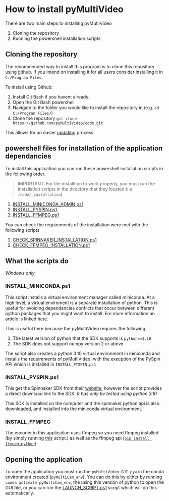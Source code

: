 # How to install pyMultiVideo

There are two main steps to installing pyMutliVideo

1. Cloning the repository
2. Running the powershell installation scripts

## Cloning the repository

The recommended way to install this program is to clone this repository using github. If you intend on installing it for all users consider installing it in `C:/Program Files`.

To install using Github: 

1. Install Git Bash if you havent already. 
2. Open the Git Bash powershell
3. Navigate to the folder you would like to install the repository in (e.g. `cd C:/Program Files/`)
4. Clone the repository `git clone https://github.com/pyMultiVideo/code.git`

This allows for an easier [updating](/docs/user-guide/updates.md) process

## powershell files for installation of the application dependancies

To install this application you can run these powershell installation scripts in the following order.

>IMPORTANT: For the installtion to work properly, you must run the installation scripts in the directory that they located (i.e. `/code/_installation`)

  1. [INSTALL_MINICONDA_ADMIN.ps1](https://github.com/pyMultiVideo/code/tree/main/_installation/INSTALL_MINICONDA_ADMIN.ps1)
  2. [INSTALL_PYSPIN.ps1](https://github.com/pyMultiVideo/code/tree/main/_installation/INSTALL_PYSPIN.ps1).  
  3. [INSTALL_FFMPEG.ps1](https://github.com/pyMultiVideo/code/tree/main/_installation/INSTALL_FFMPEG.ps1)


You can check the requirements of the installation were met with the following scripts

  1. [CHECK_SPINNAKER_INSTALLATION.ps1](https://github.com/pyMultiVideo/code/tree/main/_installation/CHECK_SPINNAKER_INSTALLATION.ps1)
  2. [CHECK_FFMPEG_INSTALLATION.ps1](https://github.com/pyMultiVideo/code/tree/main/_installation/CHECK_FFMPEG_INSTALLATION.ps1)

## What the scripts do
*Windows only*

### INSTALL_MINICONDA.ps1

This script installs a virtual environment manager called miniconda. At a high level, a virtual enviroment is a separate installation of python. This is useful for avoiding dependancies conflicts that occur between different python packages that you might want to install. For more information an article is linked [here](https://medium.com/@aminasaeed223/a-comprehensive-tutorial-on-miniconda-creating-virtual-environments-and-setting-up-with-vs-code-f98d22fac8e2).

This is useful here because the pyMultiVideo requires the following: 
1. The latest version of python that the SDK supports is `python==3.10`
2. The SDK does not support numpy version 2 or above.

The script also creates a python 3.10 virtual environment in miniconda and installs the requirements of pyMutliVideo, with the execption of the PySpin API which is installed in `INSTALL_PYSPIN.ps1`

### INSTALL_PYSPIN.ps1

This get the Spinnaker SDK from their [website](https://www.teledynevisionsolutions.com/products/spinnaker-sdk/?model=Spinnaker%20SDK&vertical=machine%20vision&segment=iis), however the script provides a direct download link to the SDK.
*It has only be tested using python 3.10*

This SDK is installed on the computer and the spinnaker python api is also downloaded, and installed into the miniconda virtual environment. 

### INSTALL_FFMPEG

The encoder in this application uses ffmpeg so you need ffmpeg installed (by simply running [this](https://github.com/pyMultiVideo/code/tree/main/_installation/CHECK_FFMPEG_INSTALLATION.ps1) script.) as well as the ffmpeg api ([`pip install ffmpeg-python`](https://pypi.org/project/ffmpeg-python/))


## Opening the application

To open the application you must run the `pyMultiVideo_GUI.pyw` in the conda environment created (`pyMultiCam_env`). You can do this by either by running `conda activate pyMultiCam_env`, the using this version of python to open the GUI file, or you can run the [LAUNCH_SCRIPT.ps1](https://github.com/pyMultiVideo/code/blob/main/LAUNCH_SCRIPT.ps1) script which will do this automatically.